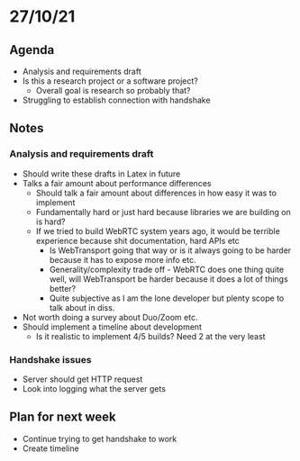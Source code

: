 # 27/10/21

## Agenda
- Analysis and requirements draft
- Is this a research project or a software project?
    - Overall goal is research so probably that?
- Struggling to establish connection with handshake

## Notes
### Analysis and requirements draft
- Should write these drafts in Latex in future
- Talks a fair amount about performance differences
    - Should talk a fair amount about differences in how easy it was to implement
    - Fundamentally hard or just hard because libraries we are building on is hard?
    - If we tried to build WebRTC system years ago, it would be terrible experience because shit documentation, hard APIs etc
        - Is WebTransport going that way or is it always going to be harder because it has to expose more info etc.
        - Generality/complexity trade off - WebRTC does one thing quite well, will WebTransport be harder because it does a lot of things better?
        - Quite subjective as I am the lone developer but plenty scope to talk about in diss.
- Not worth doing a survey about Duo/Zoom etc.
- Should implement a timeline about development
    - Is it realistic to implement 4/5 builds? Need 2 at the very least

### Handshake issues
- Server should get HTTP request
- Look into logging what the server gets

## Plan for next week
- Continue trying to get handshake to work
- Create timeline 